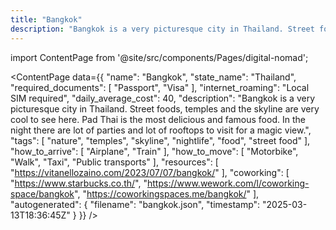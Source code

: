 ```yaml
---
title: "Bangkok"
description: "Bangkok is a very picturesque city in Thailand. Street foods, temples and the skyline are very cool to see here. Pad Thai is the most delicious and famous food. In the night there are lot of parties and lot of rooftops to visit for a magic view."
---
```

import ContentPage from '@site/src/components/Pages/digital-nomad';

<ContentPage
    data={{
  "name": "Bangkok",
  "state_name": "Thailand",
  "required_documents": [
    "Passport",
    "Visa"
  ],
  "internet_roaming": "Local SIM required",
  "daily_average_cost": 40,
  "description": "Bangkok is a very picturesque city in Thailand. Street foods, temples and the skyline are very cool to see here. Pad Thai is the most delicious and famous food. In the night there are lot of parties and lot of rooftops to visit for a magic view.",
  "tags": [
    "nature",
    "temples",
    "skyline",
    "nightlife",
    "food",
    "street food"
  ],
  "how_to_arrive": [
    "Airplane",
    "Train"
  ],
  "how_to_move": [
    "Motorbike",
    "Walk",
    "Taxi",
    "Public transports"
  ],
  "resources": [
    "https://vitanellozaino.com/2023/07/07/bangkok/"
  ],
  "coworking": [
    "https://www.starbucks.co.th/",
    "https://www.wework.com/l/coworking-space/bangkok",
    "https://coworkingspaces.me/bangkok/"
  ],
  "autogenerated": {
    "filename": "bangkok.json",
    "timestamp": "2025-03-13T18:36:45Z"
  }
}}
/>
